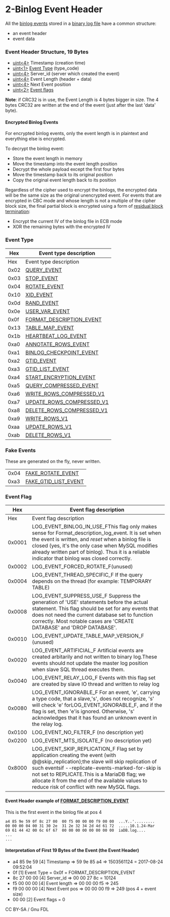 
# 2-Binlog Event Header

All the [binlog events](1-binlog-events.md) stored in a [binary log file](../../../../../server-management/server-monitoring-logs/binary-log/README.md) have a common structure:


* an event header
* event data


### Event Header Structure, 19 Bytes



* [uint<4>](../protocol-data-types.md#fixed-length-bytes) Timestamp (creation time)
* [uint<1>](../protocol-data-types.md#fixed-length-bytes) [Event Type](#event-type) (type_code)
* [uint<4>](../protocol-data-types.md#fixed-length-bytes) Server_id (server which created the event)
* [uint<4>](../protocol-data-types.md#fixed-length-bytes) Event Length (header + data)
* [uint<4>](../protocol-data-types.md#fixed-length-bytes) Next Event position
* [uint<2>](../protocol-data-types.md#fixed-length-bytes) [Event flags](#event-flag)



**Note**: if CRC32 is in use, the Event Length is 4 bytes bigger in size.
The 4 bytes CRC32 are written at the end of the event (just after the last 'data' byte).


#### Encrypted Binlog Events


For encrypted binlog events, only the event length is in plaintext and everything else is encrypted.


To decrypt the binlog event:


* Store the event length in memory
* Move the timestamp into the event length position
* Decrypt the whole payload except the first four bytes
* Move the timestamp back to its original position
* Copy the original event length back to its position


Regardless of the cipher used to encrypt the binlogs, the encrypted data will be the same size as the original unencrypted event. For events that are encrypted in CBC mode and whose length is not a multiple of the cipher block size, the final partial block is encrypted using a form of [residual block termination](https://en.wikipedia.org/wiki/Residual_block_termination):


* Encrypt the current IV of the binlog file in ECB mode
* XOR the remaining bytes with the encrypted IV


### Event Type



| Hex | Event type description |
| --- | --- |
| Hex | Event type description |
| 0x02 | [QUERY_EVENT](query_event.md) |
| 0x03 | [STOP_EVENT](stop_event.md) |
| 0x04 | [ROTATE_EVENT](rotate_event.md) |
| 0x10 | [XID_EVENT](xid_event.md) |
| 0x0d | [RAND_EVENT](rand_event.md) |
| 0x0e | [USER_VAR_EVENT](user_var_event.md) |
| 0x0f | [FORMAT_DESCRIPTION_EVENT](format_description_event.md) |
| 0x13 | [TABLE_MAP_EVENT](table_map_event.md) |
| 0x1b | [HEARTBEAT_LOG_EVENT](heartbeat_log_event.md) |
| 0xa0 | [ANNOTATE_ROWS_EVENT](annotate_rows_event.md) |
| 0xa1 | [BINLOG_CHECKPOINT_EVENT](binlog_checkpoint_event.md) |
| 0xa2 | [GTID_EVENT](gtid_event.md) |
| 0xa3 | [GTID_LIST_EVENT](gtid_list_event.md) |
| 0xa4 | [START_ENCRYPTION_EVENT](start_encryption_event.md) |
| 0xa5 | [QUERY_COMPRESSED_EVENT](query_event.md) |
| 0xa6 | [WRITE_ROWS_COMPRESSED_V1](rows_event_v1v2-rows_compressed_event_v1.md) |
| 0xa7 | [UPDATE_ROWS_COMPRESSED_V1](rows_event_v1v2-rows_compressed_event_v1.md) |
| 0xa8 | [DELETE_ROWS_COMPRESSED_V1](rows_event_v1v2-rows_compressed_event_v1.md) |
| 0xa9 | [WRITE_ROWS_V1](rows_event_v1v2-rows_compressed_event_v1.md) |
| 0xaa | [UPDATE_ROWS_V1](rows_event_v1v2-rows_compressed_event_v1.md) |
| 0xab | [DELETE_ROWS_V1](rows_event_v1v2-rows_compressed_event_v1.md) |



### Fake Events


These are generated on the fly, never written.



|   |   |
| --- | --- |
| 0x04 | [FAKE_ROTATE_EVENT](fake-rotate_event.md) |
| 0xa3 | [FAKE_GTID_LIST_EVENT](fake-gtid_list-event.md) |



### Event Flag



| Hex | Event flag description |
| --- | --- |
| Hex | Event flag description |
| 0x0001 | LOG_EVENT_BINLOG_IN_USE_FThis flag only makes sense for Format_description_log_event. It is set when the event is written, and *reset* when a binlog file is closed (yes, it's the only case when MySQL modifies already written part of binlog). Thus it is a reliable indicator that binlog was closed correctly. |
| 0x0002 | LOG_EVENT_FORCED_ROTATE_F(unused) |
| 0x0004 | LOG_EVENT_THREAD_SPECIFIC_F If the query depends on the thread (for example: TEMPORARY TABLE) |
| 0x0008 | LOG_EVENT_SUPPRESS_USE_F Suppress the generation of 'USE' statements before the actual statement. This flag should be set for any events that does not need the current database set to function correctly. Most notable cases are 'CREATE DATABASE' and 'DROP DATABASE'. |
| 0x0010 | LOG_EVENT_UPDATE_TABLE_MAP_VERSION_F (unused) |
| 0x0020 | LOG_EVENT_ARTIFICIAL_F Artificial events are created arbitarily and not written to binary log.These events should not update the master log position when slave SQL thread executes them. |
| 0x0040 | LOG_EVENT_RELAY_LOG_F Events with this flag set are created by slave IO thread and written to relay log |
| 0x0080 | LOG_EVENT_IGNORABLE_F For an event, 'e', carrying a type code, that a slave,'s', does not recognize, 's' will check 'e' forLOG_EVENT_IGNORABLE_F, and if the flag is set, then 'e'is ignored. Otherwise, 's' acknowledges that it has found an unknown event in the relay log. |
| 0x0100 | LOG_EVENT_NO_FILTER_F (no description yet) |
| 0x0200 | LOG_EVENT_MTS_ISOLATE_F (no description yet) |
| 0x8000 | LOG_EVENT_SKIP_REPLICATION_F Flag set by application creating the event (with @@skip_replication);the slave will skip replication of such eventsif --replicate-events-marked-for-skip is not set to REPLICATE.This is a MariaDB flag; we allocate it from the end of the available values to reduce risk of conflict with new MySQL flags. |



#### Event Header example of [FORMAT_DESCRIPTION_EVENT](format_description_event.md)


This is the first event in the binlog file at pos 4


```
a4 85 9e 59 0f 8c 27 00  00 f5 00 00 00 f9 00 00  ...Y..'.........
00 00 00 04 00 31 30 2e  31 2e 32 34 2d 4d 61 72  .....10.1.24-Mar
69 61 44 42 00 6c 6f 67  00 00 00 00 00 00 00 00  iaDB.log....
...
...
```


#### Interpretation of First 19 Bytes of the Event (the Event Header)


* a4 85 9e 59 [4] Timestamp => 59 9e 85 a4 => 1503561124 = 2017-08-24 09:52:04
* 0f [1] Event Type = 0x0f = FORMAT_DESCRIPTION_EVENT
* 8c 27 00 00 [4] Server_id => 00 00 27 8c = 10124
* f5 00 00 00 [4] Event length => 00 00 00 f5 => 245
* f9 00 00 00 [4] Next Event pos => 00 00 00 f9 => 249 (pos 4 + event size)
* 00 00 [2] Event flags = 0


CC BY-SA / Gnu FDL

